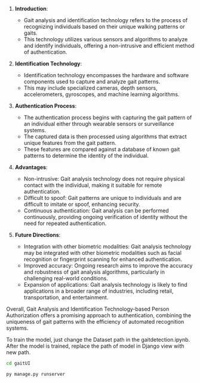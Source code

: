 
1. **Introduction**: 
   - Gait analysis and identification technology refers to the process of recognizing individuals based on their unique walking patterns or gaits.
   - This technology utilizes various sensors and algorithms to analyze and identify individuals, offering a non-intrusive and efficient method of authentication.

2. **Identification Technology**:
   - Identification technology encompasses the hardware and software components used to capture and analyze gait patterns.
   - This may include specialized cameras, depth sensors, accelerometers, gyroscopes, and machine learning algorithms.

3. **Authentication Process**:
   - The authentication process begins with capturing the gait pattern of an individual either through wearable sensors or surveillance systems.
   - The captured data is then processed using algorithms that extract unique features from the gait pattern.
   - These features are compared against a database of known gait patterns to determine the identity of the individual.

4. **Advantages**:
   - Non-intrusive: Gait analysis technology does not require physical contact with the individual, making it suitable for remote authentication.
   - Difficult to spoof: Gait patterns are unique to individuals and are difficult to imitate or spoof, enhancing security.
   - Continuous authentication: Gait analysis can be performed continuously, providing ongoing verification of identity without the need for repeated authentication.


5. **Future Directions**:
   - Integration with other biometric modalities: Gait analysis technology may be integrated with other biometric modalities such as facial recognition or fingerprint scanning for enhanced authentication.
   - Improved accuracy: Ongoing research aims to improve the accuracy and robustness of gait analysis algorithms, particularly in challenging real-world conditions.
   - Expansion of applications: Gait analysis technology is likely to find applications in a broader range of industries, including retail, transportation, and entertainment.

Overall, Gait Analysis and Identification Technology-based Person Authorization offers a promising approach to authentication, combining the uniqueness of gait patterns with the efficiency of automated recognition systems.

To train the model, just change the Dataset path in the gaitdetection.ipynb. After the model is trained, replace the path of model in Django view with new path.

```bash
cd gaitUI

py manage.py runserver

